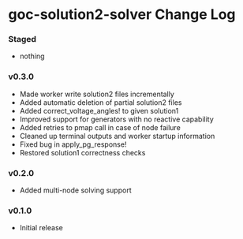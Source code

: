 goc-solution2-solver Change Log
===============================

### Staged
- nothing

### v0.3.0
- Made worker write solution2 files incrementally
- Added automatic deletion of partial solution2 files
- Added correct_voltage_angles! to given solution1
- Improved support for generators with no reactive capability
- Added retries to pmap call in case of node failure
- Cleaned up terminal outputs and worker startup information
- Fixed bug in apply_pg_response!
- Restored solution1 correctness checks

### v0.2.0
- Added multi-node solving support

### v0.1.0
- Initial release

